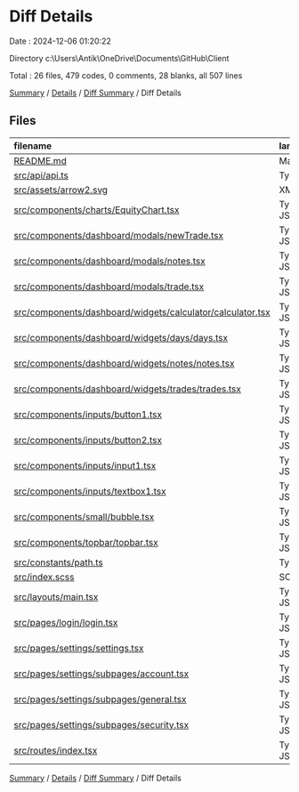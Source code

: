 # Diff Details

Date : 2024-12-06 01:20:22

Directory c:\\Users\\Antik\\OneDrive\\Documents\\GitHub\\Client

Total : 26 files,  479 codes, 0 comments, 28 blanks, all 507 lines

[Summary](results.md) / [Details](details.md) / [Diff Summary](diff.md) / Diff Details

## Files
| filename | language | code | comment | blank | total |
| :--- | :--- | ---: | ---: | ---: | ---: |
| [README.md](/README.md) | Markdown | 8 | 0 | 4 | 12 |
| [src/api/api.ts](/src/api/api.ts) | TypeScript | 54 | 0 | 3 | 57 |
| [src/assets/arrow2.svg](/src/assets/arrow2.svg) | XML | 3 | 0 | 1 | 4 |
| [src/components/charts/EquityChart.tsx](/src/components/charts/EquityChart.tsx) | TypeScript JSX | 5 | 0 | -9 | -4 |
| [src/components/dashboard/modals/newTrade.tsx](/src/components/dashboard/modals/newTrade.tsx) | TypeScript JSX | 0 | 0 | 1 | 1 |
| [src/components/dashboard/modals/notes.tsx](/src/components/dashboard/modals/notes.tsx) | TypeScript JSX | 92 | 0 | 5 | 97 |
| [src/components/dashboard/modals/trade.tsx](/src/components/dashboard/modals/trade.tsx) | TypeScript JSX | 41 | 0 | 0 | 41 |
| [src/components/dashboard/widgets/calculator/calculator.tsx](/src/components/dashboard/widgets/calculator/calculator.tsx) | TypeScript JSX | 44 | 0 | 2 | 46 |
| [src/components/dashboard/widgets/days/days.tsx](/src/components/dashboard/widgets/days/days.tsx) | TypeScript JSX | 10 | 0 | 0 | 10 |
| [src/components/dashboard/widgets/notes/notes.tsx](/src/components/dashboard/widgets/notes/notes.tsx) | TypeScript JSX | 41 | 0 | 5 | 46 |
| [src/components/dashboard/widgets/trades/trades.tsx](/src/components/dashboard/widgets/trades/trades.tsx) | TypeScript JSX | 0 | 0 | 1 | 1 |
| [src/components/inputs/button1.tsx](/src/components/inputs/button1.tsx) | TypeScript JSX | 3 | 0 | 1 | 4 |
| [src/components/inputs/button2.tsx](/src/components/inputs/button2.tsx) | TypeScript JSX | 3 | 0 | 0 | 3 |
| [src/components/inputs/input1.tsx](/src/components/inputs/input1.tsx) | TypeScript JSX | 1 | 0 | 1 | 2 |
| [src/components/inputs/textbox1.tsx](/src/components/inputs/textbox1.tsx) | TypeScript JSX | 0 | 0 | 1 | 1 |
| [src/components/small/bubble.tsx](/src/components/small/bubble.tsx) | TypeScript JSX | 5 | 0 | 0 | 5 |
| [src/components/topbar/topbar.tsx](/src/components/topbar/topbar.tsx) | TypeScript JSX | 15 | 0 | 2 | 17 |
| [src/constants/path.ts](/src/constants/path.ts) | TypeScript | 4 | 0 | 0 | 4 |
| [src/index.scss](/src/index.scss) | SCSS | 37 | 0 | 2 | 39 |
| [src/layouts/main.tsx](/src/layouts/main.tsx) | TypeScript JSX | -1 | 0 | 0 | -1 |
| [src/pages/login/login.tsx](/src/pages/login/login.tsx) | TypeScript JSX | 9 | 0 | 1 | 10 |
| [src/pages/settings/settings.tsx](/src/pages/settings/settings.tsx) | TypeScript JSX | 66 | 0 | 4 | 70 |
| [src/pages/settings/subpages/account.tsx](/src/pages/settings/subpages/account.tsx) | TypeScript JSX | 7 | 0 | 1 | 8 |
| [src/pages/settings/subpages/general.tsx](/src/pages/settings/subpages/general.tsx) | TypeScript JSX | 7 | 0 | 1 | 8 |
| [src/pages/settings/subpages/security.tsx](/src/pages/settings/subpages/security.tsx) | TypeScript JSX | 7 | 0 | 1 | 8 |
| [src/routes/index.tsx](/src/routes/index.tsx) | TypeScript JSX | 18 | 0 | 0 | 18 |

[Summary](results.md) / [Details](details.md) / [Diff Summary](diff.md) / Diff Details